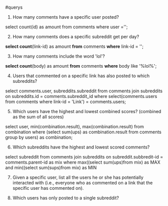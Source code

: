 #querys
1. How many comments have a specific user posted? <!--Wie sieht man welcher user den Kommentar geschrieben hat?-->

select count(id) as amount from comments where user ='';

2. How many comments does a specific subreddit get per day? <!--pro Tag??!-->


**select count**(link-id) as amount **from** comments **where** link-id = ''; 


3. How many comments include the word 'lol'?


**select count**(body) as amount **from** comments **where** body like '%lol%';


4. Users that commented on a specific link has also posted to which subreddits?

select comments.user, subreddits.subreddit from comments join subreddits on subreddits.id = comments.subreddit_id where select(comments.users from comments where link-id = 'Link') = comments.users;  

5. Which users have the highest and lowest combined scores? (combined as the sum of all
scores)


select user, min(combination.result), max(combination.result) from combination where (select sum(ups) as combination.result from comments group by users) as combination;

6. Which subreddits have the highest and lowest scored comments?


select subreddit from comments join subreddits on subreddit.subbredit-id = comments.parent-id as mix where max((select sum(ups)from mix) as MAX and min((select sum(sups)from mix) as MIN 

<!--select sum(score) as sumScore from comments

**select max**(score) as max **from** comments; 


**select min**(score) as min **from** comments;-->


7. Given a specific user, list all the users he or she has potentially interacted with (i.e., everyone
who as commented on a link that the specific user has commented on).


8. Which users has only posted to a single subreddit?


